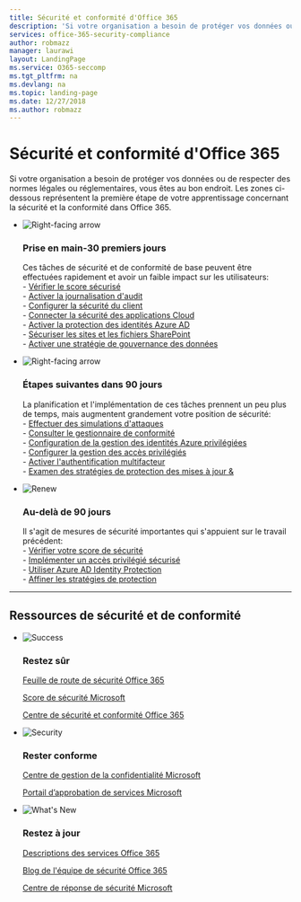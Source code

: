 ```yaml
---
title: Sécurité et conformité d'Office 365
description: 'Si votre organisation a besoin de protéger vos données ou de respecter des normes légales ou réglementaires, vous êtes au bon endroit. Ici, vous pouvez en savoir plus sur la sécurité et la conformité dans Office 365'
services: office-365-security-compliance
author: robmazz
manager: laurawi
layout: LandingPage
ms.service: O365-seccomp
ms.tgt_pltfrm: na
ms.devlang: na
ms.topic: landing-page
ms.date: 12/27/2018
ms.author: robmazz
---
```

# <a name="office-365-security-and-compliance"></a>Sécurité et conformité d'Office 365

Si votre organisation a besoin de protéger vos données ou de respecter des normes légales ou réglementaires, vous êtes au bon endroit. Les zones ci-dessous représentent la première étape de votre apprentissage concernant la sécurité et la conformité dans Office 365.

<ul class="cardsF panelContent">
    <li>
        <div class="cardSize">
            <div class="cardPadding">
                <div class="card">
                    <div class="cardImageOuter">
                        <div class="cardImage">
                            <img src="https://docs.microsoft.com/office/media/icons/caret-right-blue.svg" alt="Right-facing arrow" />
                        </div>
                    </div>
                    <div class="cardText">
                        <h3>Prise en main-30 premiers jours</h3>
                <p>Ces tâches de sécurité et de conformité de base peuvent être effectuées rapidement et avoir un faible impact sur les utilisateurs: <br> - <a href="office-365-secure-score.md" target="_blank">Vérifier le score sécurisé</a> <br> - <a href="search-the-audit-log-in-security-and-compliance.md">Activer la journalisation d'audit</a> <br> - <a href="tenant-wide-setup-for-increased-security.md">Configurer la sécurité du client</a> <br> - <a href="https://docs.microsoft.com/cloud-app-security/connect-office-365-to-microsoft-cloud-app-security">Connecter la sécurité des applications Cloud</a> <br> - <a href="https://docs.microsoft.com/azure/active-directory/active-directory-identityprotection-enable">Activer la protection des identités Azure AD</a> <br> - <a href="https://docs.microsoft.com/office365/enterprise/secure-sharepoint-online-sites-and-files">Sécuriser les sites et les fichiers SharePoint</a> <br> - <a href="configure-supervision-policies.md">Activer une stratégie de gouvernance des données</a> </p>
                    </div>
                </div>
            </div>
        </div>
    </li>
    <li>
        <div class="cardSize">
            <div class="cardPadding">
                <div class="card">
                    <div class="cardImageOuter">
                        <div class="cardImage">
                            <img src="https://docs.microsoft.com/office/media/icons/caret-right-blue.svg" alt="Right-facing arrow" />
                        </div>
                    </div>
                    <div class="cardText">
                        <h3>Étapes suivantes dans 90 jours</h3>
                        <p>La planification et l'implémentation de ces tâches prennent un peu plus de temps, mais augmentent grandement votre position de sécurité: <br> - <a href="attack-simulator.md">Effectuer des simulations d'attaques</a> <br> - <a href="meet-data-protection-and-regulatory-reqs-using-microsoft-cloud.md">Consulter le gestionnaire de conformité</a> <br> - <a href="https://docs.microsoft.com/azure/active-directory/privileged-identity-management/pim-configure">Configuration de la gestion des identités Azure privilégiées</a> <br> - <a href="privileged-access-management-configuration.md">Configurer la gestion des accès privilégiés</a>  <br> - <a href="https://docs.microsoft.com/azure/active-directory/authentication/concept-mfa-howitworks">Activer l'authentification multifacteur</a> <br> - <a href="protect-against-threats.md">Examen des stratégies de protection des mises à jour &</a> </p>
                    </div>
                </div>
            </div>
        </div>
    </li>
    <li>
        <div class="cardSize">
            <div class="cardPadding">
                <div class="card">
                    <div class="cardImageOuter">
                        <div class="cardImage">
                            <img src="https://docs.microsoft.com/office/media/icons/renew.svg" alt="Renew" />
                        </div>
                    </div>
                    <div class="cardText">
                        <h3>Au-delà de 90 jours</h3>
                        <p>Il s'agit de mesures de sécurité importantes qui s'appuient sur le travail précédent:<br>
                        - <a href="office-365-secure-score.md" target="_blank">Vérifier votre score de sécurité</a><br>
                        - <a href="https://docs.microsoft.com/windows-server/identity/securing-privileged-access/securing-privileged-access">Implémenter un accès privilégié sécurisé</a><br>
                        - <a href="https://docs.microsoft.com/azure/active-directory/active-directory-identityprotection">Utiliser Azure AD Identity Protection</a><br>
                        - <a href="protect-against-threats.md">Affiner les stratégies de protection</a><br></p>
                    </div>
                </div>
            </div>
        </div>
    </li>
</ul>

<hr>
<h2>Ressources de sécurité et de conformité</h2>

<ul class="panelContent cardsF">
    <li>
        <div class="cardSize">
            <div class="cardPadding">
                <div class="card">
                    <div class="cardImageOuter">
                        <div class="cardImage">
                            <img src="https://docs.microsoft.com/office/media/icons/success-blue.svg" alt="Success" data-linktype="external">
                        </div>
                    </div>
                    <div class="cardText">
                        <h3>Restez sûr</h3>
                        <p><a href="security-roadmap.md">Feuille de route de sécurité Office 365</a></p>
                        <p><a href="office-365-secure-score.md" target="_blank">Score de sécurité Microsoft</a></p>
                        <p><a href="https://protection.office.com" target="_blank">Centre de sécurité et conformité Office 365</a></p>
                    </div>
                </div>
            </div>
        </div>
    </li>
    <li>
        <div class="cardSize">
            <div class="cardPadding">
                <div class="card">
                    <div class="cardImageOuter">
                        <div class="cardImage">
                            <img src="https://docs.microsoft.com/office/media/icons/security-blue.svg" alt="Security" data-linktype="external">
                        </div>
                    </div>
                    <div class="cardText">
                        <h3>Rester conforme</h3>
                        <p><a href="https://www.microsoft.com/trustcenter" target="_blank">Centre de gestion de la confidentialité Microsoft</a></p>
                        <p><a href="https://servicetrust.microsoft.com" target="_blank">Portail d’approbation de services Microsoft</a></p>
                    </div>
                </div>
            </div>
        </div>
    </li>
    <li>
        <div class="cardSize">
            <div class="cardPadding">
                <div class="card">
                    <div class="cardImageOuter">
                        <div class="cardImage">
                            <img src="https://docs.microsoft.com/office/media/icons/whats-new-megaphone-blue.svg" alt="What's New" data-linktype="external">
                        </div>
                    </div>
                    <div class="cardText">
                        <h3>Restez à jour</h3>
                        <p><a href="https://docs.microsoft.com/office365/servicedescriptions/office-365-service-descriptions-technet-library" target="_blank">Descriptions des services Office 365</a></p>
                        <p><a href="https://blogs.technet.microsoft.com/office365security" target="_blank">Blog de l'équipe de sécurité Office 365</a></p>
                        <p><a href="https://www.microsoft.com/msrc" target="_blank">Centre de réponse de sécurité Microsoft</a></p>
                    </div>
                </div>
            </div>
        </div>
    </li>
</ul>